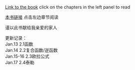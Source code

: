 [Link to the book](http://ryancheunggit.gitbooks.io/calculus-with-python/content/) click on the chapters in the left panel to read 

[本书链接](http://ryancheunggit.gitbooks.io/calculus-with-python/content/) 点击左边章节阅读

谨以此书献给我亲爱的家人

更新记录：  
Jan.13 2.1函数  
Jan.14 2.2复合函数/逆函数  
Jan.15-16 2.3欧拉公式  
Jan.17 2.4泰勒